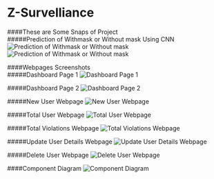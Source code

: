 # Z-Survelliance

####These are Some Snaps of Project
<br />
#####Prediction of Withmask or Without mask Using CNN
![Prediction of Withmask or Without mask](https://user-images.githubusercontent.com/69970764/211024717-683cadc4-b782-4ec1-9511-a1a50a3be231.png)
![Prediction of Withmask or Without mask](https://user-images.githubusercontent.com/69970764/211024725-450f6bad-14c7-402e-96ac-99df07eab240.png)


####Webpages Screenshots
<br />
#####Dashboard Page 1
![Dashboard Page 1](https://user-images.githubusercontent.com/69970764/211024731-70ef46b1-e9e0-4e90-9224-c8324ac5beed.png)

#####Dashboard Page 2
![Dashboard Page 2](https://user-images.githubusercontent.com/69970764/211024755-3e424165-f637-47b9-8848-6d1c881e477a.png)

#####New User Webpage
![New User Webpage](https://user-images.githubusercontent.com/69970764/211024735-74d35abd-7991-4715-8837-3d4589791563.png)

#####Total User Webpage
![Total User Webpage](https://user-images.githubusercontent.com/69970764/211024736-95a9b08c-ac3f-4057-a04f-b0988d164e6b.png)

#####Total Violations Webpage
![Total Violations Webpage](https://user-images.githubusercontent.com/69970764/211024737-cd7330d3-1ef5-448e-b081-0ecc5358b77a.png)

#####Update User Details Webpage
![Update User Details Webpage](https://user-images.githubusercontent.com/69970764/211024742-cc024f1a-7d3e-49d0-bc5f-daed2c2845e4.png)

#####Delete User Webpage
![Delete User Webpage](https://user-images.githubusercontent.com/69970764/211024753-bb0eddc4-543e-458b-bd6f-8021aac9cd7e.png)

####Component Diagram
![Component Diagram](https://user-images.githubusercontent.com/69970764/211024710-a00cae24-9772-452b-b4e8-9bc4cacb1799.png)
